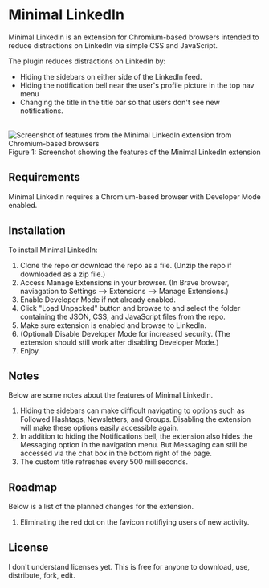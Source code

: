 # Minimal LinkedIn

Minimal LinkedIn is an extension for Chromium-based browsers intended to reduce distractions on LinkedIn via simple CSS and JavaScript.

The plugin reduces distractions on LinkedIn by:
- Hiding the sidebars on either side of the LinkedIn feed.
- Hiding the notification bell near the user's profile picture in the top nav menu
- Changing the title in the title bar so that users don't see new notifications.
<br><br>

![Screenshot of features from the Minimal LinkedIn extension from Chromium-based browsers](https://i.snap.as/OZFG4btc.png)
Figure 1: Screenshot showing the features of the Minimal LinkedIn extension
<br>

## Requirements
Minimal LinkedIn requires a Chromium-based browser with Developer Mode enabled.

## Installation
To install Minimal LinkedIn:
1. Clone the repo or download the repo as a file. (Unzip the repo if downloaded as a zip file.) 
2. Access Manage Extensions in your browser. (In Brave browser, naviagation to Settings --> Extensions --> Manage Extensions.)
3. Enable Developer Mode if not already enabled.
4. Click "Load Unpacked" button and browse to and select the folder containing the JSON, CSS, and JavaScript files from the repo.
5. Make sure extension is enabled and browse to LinkedIn.
6. (Optional) Disable Developer Mode for increased security. (The extension should still work after disabling Developer Mode.)
7. Enjoy.

## Notes
Below are some notes about the features of Minimal LinkedIn.

1. Hiding the sidebars can make difficult navigating to options such as Followed Hashtags, Newsletters, and Groups. Disabling the extension will make these options easily accessible again.
2. In addition to hiding the Notifications bell, the extension also hides the Messaging option in the navigation menu. But Messaging can still be accessed via the chat box in the bottom right of the page.
3. The custom title refreshes every 500 milliseconds.

## Roadmap
Below is a list of the planned changes for the extension.

1. Eliminating the red dot on the favicon notifiying users of new activity.

## License

I don't understand licenses yet. This is free for anyone to download, use, distribute, fork, edit.